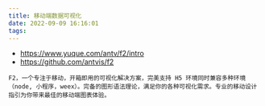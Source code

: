 ```yaml
---
title: 移动端数据可视化
date: 2022-09-09 16:16:01
tags:
---
```

- https://www.yuque.com/antv/f2/intro
- https://github.com/antvis/f2
```
F2，一个专注于移动，开箱即用的可视化解决方案，完美支持 H5 环境同时兼容多种环境（node, 小程序，weex）。完备的图形语法理论，满足你的各种可视化需求。专业的移动设计指引为你带来最佳的移动端图表体验。
```